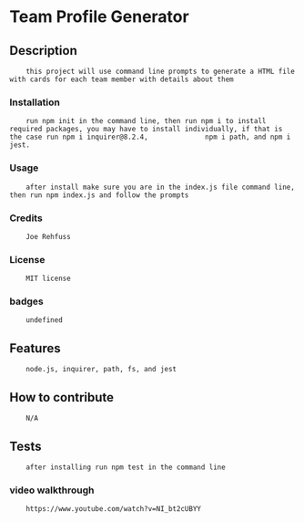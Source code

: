 #  Team Profile Generator
##  Description
        this project will use command line prompts to generate a HTML file with cards for each team member with details about them
        
        
        
   ### Installation
        run npm init in the command line, then run npm i to install required packages, you may have to install individually, if that is the case run npm i inquirer@8.2.4,              npm i path, and npm i jest.
        
   ### Usage
        after install make sure you are in the index.js file command line, then run npm index.js and follow the prompts
        
   ### Credits
        Joe Rehfuss
        
   ### License
        MIT license
        
   ### badges
        undefined
        
   ## Features
        node.js, inquirer, path, fs, and jest
   ## How to contribute
        N/A
        
   ## Tests
        after installing run npm test in the command line
        
        
### video walkthrough
        https://www.youtube.com/watch?v=NI_bt2cUBYY

